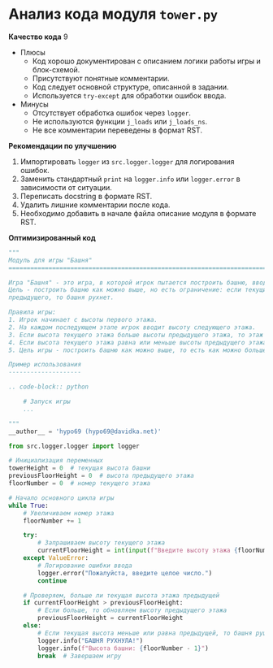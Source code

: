 # Анализ кода модуля `tower.py`

**Качество кода**
9
 - Плюсы
    - Код хорошо документирован с описанием логики работы игры и блок-схемой.
    - Присутствуют понятные комментарии.
    - Код следует основной структуре, описанной в задании.
    - Используется `try-except` для обработки ошибок ввода.
 - Минусы
    - Отсутствует обработка ошибок через `logger`.
    - Не используются функции `j_loads` или `j_loads_ns`.
    - Не все комментарии переведены в формат RST.

**Рекомендации по улучшению**
1.  Импортировать `logger` из `src.logger.logger` для логирования ошибок.
2.  Заменить стандартный `print` на `logger.info` или `logger.error` в зависимости от ситуации.
3.  Переписать docstring в формате RST.
4.  Удалить лишние комментарии после кода.
5.  Необходимо добавить в начале файла описание модуля в формате RST.

**Оптимизированный код**
```python
"""
Модуль для игры "Башня"
=========================================================================================

Игра "Башня" - это игра, в которой игрок пытается построить башню, вводя высоту каждого этажа.
Цель - построить башню как можно выше, но есть ограничение: если текущий этаж будет меньше
предыдущего, то башня рухнет.

Правила игры:
1. Игрок начинает с высоты первого этажа.
2. На каждом последующем этапе игрок вводит высоту следующего этажа.
3. Если высота текущего этажа больше высоты предыдущего этажа, то этаж добавляется к башне, и игра продолжается.
4. Если высота текущего этажа равна или меньше высоты предыдущего этажа, то башня рушится, и игра заканчивается.
5. Цель игры - построить башню как можно выше, то есть как можно больше этажей.

Пример использования
--------------------

.. code-block:: python

    # Запуск игры
    ...

"""
__author__ = 'hypo69 (hypo69@davidka.net)'

from src.logger.logger import logger

# Инициализация переменных
towerHeight = 0  # текущая высота башни
previousFloorHeight = 0  # высота предыдущего этажа
floorNumber = 0  # номер текущего этажа

# Начало основного цикла игры
while True:
    # Увеличиваем номер этажа
    floorNumber += 1

    try:
        # Запрашиваем высоту текущего этажа
        currentFloorHeight = int(input(f"Введите высоту этажа {floorNumber}: "))
    except ValueError:
        # Логирование ошибки ввода
        logger.error("Пожалуйста, введите целое число.")
        continue

    # Проверяем, больше ли текущая высота этажа предыдущей
    if currentFloorHeight > previousFloorHeight:
        # Если больше, то обновляем высоту предыдущего этажа
        previousFloorHeight = currentFloorHeight
    else:
        # Если текущая высота меньше или равна предыдущей, то башня рушится
        logger.info("БАШНЯ РУХНУЛА!")
        logger.info(f"Высота башни: {floorNumber - 1}")
        break  # Завершаем игру
```